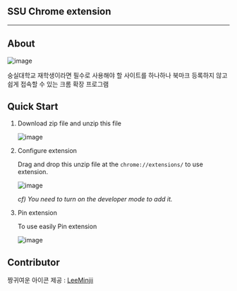 ## SSU Chrome extension
---

## About
![image](https://user-images.githubusercontent.com/66214527/144831126-0e5a287c-42a2-4538-8542-f67512685fba.png)

숭실대학교 재학생이라면 필수로 사용해야 할 사이트를 하나하나 북마크 등록하지 않고 쉽게 접속할 수 있는 크롬 확장 프로그램

## Quick Start

1. Download zip file and unzip this file
   
    ![image](https://user-images.githubusercontent.com/66214527/144820738-8a056c6e-5e76-47ce-bcf8-43624d0a9fbd.png)

2.  Configure extension
   
    Drag and drop this unzip file at the ```chrome://extensions/``` to use extension.
    
    ![image](https://user-images.githubusercontent.com/66214527/144823162-532d3d71-5f91-4354-bc44-01ed82143bb2.png)

    _cf) You need to turn on the developer mode to add it._

3. Pin extension
   
    To use easily Pin extension
    
    ![image](https://user-images.githubusercontent.com/66214527/144822464-57c90229-5536-494b-b9d2-185de6209ebf.png)


## Contributor
   짱귀여운 아이콘 제공 : [LeeMinjii](https://github.com/LeeMinJii)
